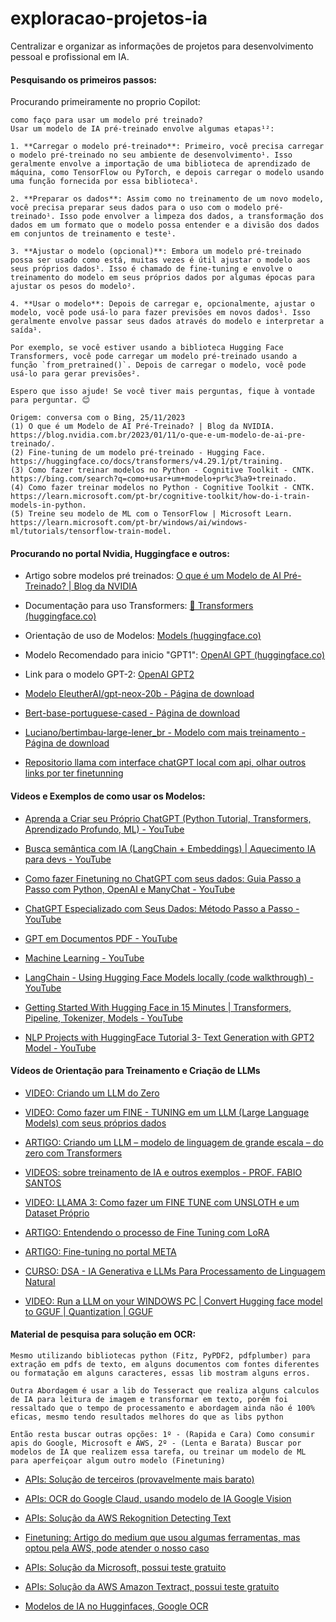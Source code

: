 # exploracao-projetos-ia

Centralizar e organizar as informações de projetos para desenvolvimento pessoal e profissional em IA.



#### Pesquisando os primeiros passos:

Procurando primeiramente no proprio Copilot:


```
como faço para usar um modelo pré treinado?
Usar um modelo de IA pré-treinado envolve algumas etapas¹²:

1. **Carregar o modelo pré-treinado**: Primeiro, você precisa carregar o modelo pré-treinado no seu ambiente de desenvolvimento¹. Isso geralmente envolve a importação de uma biblioteca de aprendizado de máquina, como TensorFlow ou PyTorch, e depois carregar o modelo usando uma função fornecida por essa biblioteca¹.

2. **Preparar os dados**: Assim como no treinamento de um novo modelo, você precisa preparar seus dados para o uso com o modelo pré-treinado¹. Isso pode envolver a limpeza dos dados, a transformação dos dados em um formato que o modelo possa entender e a divisão dos dados em conjuntos de treinamento e teste¹.

3. **Ajustar o modelo (opcional)**: Embora um modelo pré-treinado possa ser usado como está, muitas vezes é útil ajustar o modelo aos seus próprios dados¹. Isso é chamado de fine-tuning e envolve o treinamento do modelo em seus próprios dados por algumas épocas para ajustar os pesos do modelo².

4. **Usar o modelo**: Depois de carregar e, opcionalmente, ajustar o modelo, você pode usá-lo para fazer previsões em novos dados¹. Isso geralmente envolve passar seus dados através do modelo e interpretar a saída¹.

Por exemplo, se você estiver usando a biblioteca Hugging Face Transformers, você pode carregar um modelo pré-treinado usando a função `from_pretrained()`. Depois de carregar o modelo, você pode usá-lo para gerar previsões².

Espero que isso ajude! Se você tiver mais perguntas, fique à vontade para perguntar. 😊

Origem: conversa com o Bing, 25/11/2023
(1) O que é um Modelo de AI Pré-Treinado? | Blog da NVIDIA. https://blog.nvidia.com.br/2023/01/11/o-que-e-um-modelo-de-ai-pre-treinado/.
(2) Fine-tuning de um modelo pré-treinado - Hugging Face. https://huggingface.co/docs/transformers/v4.29.1/pt/training.
(3) Como fazer treinar modelos no Python - Cognitive Toolkit - CNTK. https://bing.com/search?q=como+usar+um+modelo+pr%c3%a9+treinado.
(4) Como fazer treinar modelos no Python - Cognitive Toolkit - CNTK. https://learn.microsoft.com/pt-br/cognitive-toolkit/how-do-i-train-models-in-python.
(5) Treine seu modelo de ML com o TensorFlow | Microsoft Learn. https://learn.microsoft.com/pt-br/windows/ai/windows-ml/tutorials/tensorflow-train-model.
```

#### Procurando no portal Nvidia, Huggingface e outros:

- Artigo sobre modelos pré treinados: [O que é um Modelo de AI Pré-Treinado? | Blog da NVIDIA](https://blog.nvidia.com.br/2023/01/11/o-que-e-um-modelo-de-ai-pre-treinado/)

- Documentação para uso Transformers: [🤗 Transformers (huggingface.co)](https://huggingface.co/docs/transformers/v4.29.1/pt/index)

- Orientação de uso de Modelos: [Models (huggingface.co)](https://huggingface.co/docs/transformers/main/en/main_classes/model)

- Modelo Recomendado para inicio "GPT1": [OpenAI GPT (huggingface.co)](https://huggingface.co/docs/transformers/main/en/model_doc/openai-gpt)

- Link para o modelo GPT-2: [OpenAI GPT2](https://huggingface.co/docs/transformers/main/en/model_doc/gpt2)

- [Modelo EleutherAI/gpt-neox-20b - Página de download](https://huggingface.co/EleutherAI/gpt-neox-20b/tree/main)

- [Bert-base-portuguese-cased - Página de download](https://huggingface.co/neuralmind/bert-base-portuguese-cased/tree/main)
- [Luciano/bertimbau-large-lener_br - Modelo com mais treinamento - Página de download](https://huggingface.co/Luciano/bertimbau-large-lener_br)
- [Repositorio llama com interface chatGPT local com api, olhar outros links por ter finetunning](https://github.com/getumbrel/llama-gpt)
  

#### Videos e Exemplos de como usar os Modelos:

- [Aprenda a Criar seu Próprio ChatGPT (Python Tutorial, Transformers, Aprendizado Profundo, ML) - YouTube](https://www.youtube.com/watch?v=ou5o9E9TTe8&list=RDCMUCdbMvobipjxi6gdr3L1PBrQ&start_radio=1)

- [Busca semântica com IA (LangChain + Embeddings) | Aquecimento IA para devs - YouTube](https://www.youtube.com/live/1pFb0AOLpYo?si=Lk62SwZNU1K1cROc&t=686)

- [Como fazer Finetuning no ChatGPT com seus dados: Guia Passo a Passo com Python, OpenAI e ManyChat - YouTube](https://www.youtube.com/watch?v=fOYZJdwkrIQ)

- [ChatGPT Especializado com Seus Dados: Método Passo a Passo - YouTube](https://www.youtube.com/watch?v=blI7CFd0wIo)

- [GPT em Documentos PDF - YouTube](https://www.youtube.com/watch?v=0xqh9Wfi4hw)

- [Machine Learning - YouTube](https://www.youtube.com/playlist?list=PLHOXda0lrZWOeaGC4uB6vbW4iMVRwxo9S)

- [LangChain - Using Hugging Face Models locally (code walkthrough) - YouTube](https://www.youtube.com/watch?v=Kn7SX2Mx_Jk)

- [Getting Started With Hugging Face in 15 Minutes | Transformers, Pipeline, Tokenizer, Models - YouTube](https://www.youtube.com/watch?v=QEaBAZQCtwE)

- [NLP Projects with HuggingFace Tutorial 3- Text Generation with GPT2 Model - YouTube](https://www.youtube.com/watch?v=7O5ZKtJ99lc)
 

#### Vídeos de Orientação para Treinamento e Criação de LLMs
- [VIDEO: Criando um LLM do Zero](https://www.youtube.com/watch?v=LphBQB1amrw)

- [VIDEO: Como fazer um FINE - TUNING em um LLM (Large Language Models) com seus próprios dados](https://www.youtube.com/watch?v=Q0rh6O35djI)

- [ARTIGO: Criando um LLM – modelo de linguagem de grande escala – do zero com Transformers](https://imasters.com.br/codigo/criando-um-llm-do-zero-com-transformers)

- [VIDEOS: sobre treinamento de IA e outros exemplos - PROF. FABIO SANTOS](https://www.youtube.com/playlist?list=PL-LIyhnUCPkGdj9umESeimOfWctErNVzH)

- [VIDEO: LLAMA 3: Como fazer um FINE TUNE com UNSLOTH e um Dataset Próprio](https://youtu.be/hzASj-mVlOs?si=nTHUnB7mqP92VFRB)

- [ARTIGO: Entendendo o processo de Fine Tuning com LoRA](https://dimmymagalhaes.medium.com/entendo-o-processo-de-fine-tuning-com-lora-82c4945aff76)

- [ARTIGO: Fine-tuning no portal META](https://llama.meta.com/docs/how-to-guides/fine-tuning/)

- [CURSO: DSA - IA Generativa e LLMs Para Processamento de Linguagem Natural](https://www.datascienceacademy.com.br/course/ia-generativa-e-llms-para-processamento-de-linguagem-natural)

- [VIDEO: Run a LLM on your WINDOWS PC | Convert Hugging face model to GGUF | Quantization | GGUF](https://www.youtube.com/watch?v=e3iimDDaaEY&ab_channel=AyaanshRoy)

#### Material de pesquisa para solução em OCR:
```Mesmo utilizando bibliotecas python (Fitz, PyPDF2, pdfplumber) para extração em pdfs de texto, em alguns documentos com fontes diferentes ou formatação em alguns caracteres, essas lib mostram alguns erros.```

``Outra Abordagem é usar a lib do Tesseract que realiza alguns calculos de IA para leitura de imagem e transformar em texto, porém foi ressaltado que o tempo de processamento e abordagem ainda não é 100% eficas, mesmo tendo resultados melhores do que as libs python``

``Então resta buscar outras opções: 1º - (Rapida e Cara) Como consumir apis do Google, Microsoft e AWS, 2º - (Lenta e Barata) Buscar por modelos de IA que realizem essa tarefa, ou treinar um modelo de ML para aperfeiçoar algum outro modelo (Finetuning) ``

 - [APIs: Solução de terceiros (provavelmente mais barato)](https://ocr.space/ocrapi)
 - [APIs: OCR do Google Claud, usando modelo de IA Google Vision](https://cloud.google.com/use-cases/ocr?hl=pt-BR#common-uses)
 - [APIs: Solução da AWS Rekognition Detecting Text](https://docs.aws.amazon.com/rekognition/latest/dg/text-detection.html) 
 - [Finetuning: Artigo do medium que usou algumas ferramentas, mas optou pela AWS, pode atender o nosso caso](https://medium.com/senior/deep-learning-e-ocr-reconhecimento-de-documentos-76c580ca93b1)
- [APIs: Solução da Microsoft, possui teste gratuito](https://learn.microsoft.com/pt-br/azure/ai-services/computer-vision/overview-ocr) 
- [APIs: Solução da AWS Amazon Textract, possui teste gratuito](https://aws.amazon.com/pt/textract/)

- [Modelos de IA no Hugginfaces, Google OCR](https://huggingface.co/google/pix2struct-ocrvqa-large)
